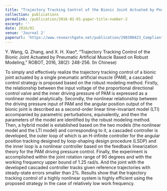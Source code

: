 ```yaml
---
title: "Trajectory Tracking Control of the Bionic Joint Actuated by Pneumatic Artificial Muscle Based on Robust Modeling"
collection: publications
permalink: /publication/2016-01-01-paper-title-number-2
excerpt: ''
date: 2016/01
venue: 'Journal 2'
paperurl: 'https://www.researchgate.net/publication/290300423_Compliant_joint_for_biped_robot_considering_energy_consumption_optimization'
---
```

Y. Wang, Q. Zhang, and X. H. Xiao*, “Trajectory Tracking Control of the Bionic Joint Actuated by Pneumatic Artificial Muscle Based on Robust Modeling,” ROBOT, 2016, 38(2): 248-256. (In Chinese)

To simply and effectively realize the trajectory tracking control of a bionic joint actuated by a single pneumatic artificial muscle (PAM), a cascaded control strategy is proposed based on the robust modeling method. Firstly, the relationship between the input voltage of the proportional directional control valve and the inner driving pressure of PAM is expressed as a nonlinear model analytically. Secondly, the nonlinear relationship between the driving pressure input of PAM and the angular position output of the bionic joint is described as a second-order linear time-invariant model (LTI) accompanied by parametric perturbations, equivalently, and then the parameters of the model are identified by the robust modeling method. Then, a hybrid model is established based on the two models (the nonlinear model and the LTI model) and corresponding to it, a cascaded controller is developed, the outer loop of which is an H-infinite controller for the angular position tracking designed by loop-shaping design procedure (LSDP) and the inner loop is a nonlinear controller based on the feedback linearization theory for the PAM driving pressure control. Finally, the experiment is accomplished within the joint rotation range of 90 degrees and with the working frequency upper bound of 1.25 rad/s. And the joint with the developed cascaded controller tracks given reference trajectories with steady-state errors smaller than 2%. Results show that the trajectory tracking control of a highly nonlinear system is highly efficient using the proposed strategy in the case of relatively low work frequency.
